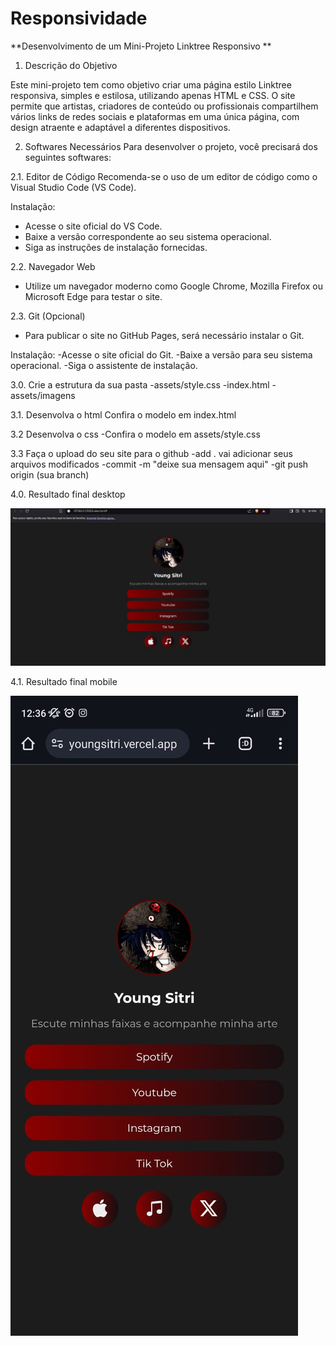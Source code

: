# Responsividade

**Desenvolvimento de um Mini-Projeto Linktree Responsivo
**

1. Descrição do Objetivo

Este mini-projeto tem como objetivo criar uma página estilo Linktree responsiva, simples e estilosa, utilizando apenas HTML e CSS. O site permite que artistas, criadores de conteúdo ou profissionais compartilhem vários links de redes sociais e plataformas em uma única página, com design atraente e adaptável a diferentes dispositivos.



2. Softwares Necessários
Para desenvolver o projeto, você precisará dos seguintes softwares:

2.1. Editor de Código
Recomenda-se o uso de um editor de código como o Visual Studio Code (VS Code).

Instalação:
- Acesse o site oficial do VS Code.
- Baixe a versão correspondente ao seu sistema operacional.
- Siga as instruções de instalação fornecidas.

2.2. Navegador Web
- Utilize um navegador moderno como Google Chrome, Mozilla Firefox ou Microsoft Edge para testar o site.

2.3. Git (Opcional)
- Para publicar o site no GitHub Pages, será necessário instalar o Git.

Instalação:
-Acesse o site oficial do Git.
-Baixe a versão para seu sistema operacional.
-Siga o assistente de instalação.

3.0. Crie a estrutura da sua pasta
-assets/style.css
-index.html
-assets/imagens

3.1. Desenvolva o html
Confira o modelo em index.html

3.2 Desenvolva o css
-Confira o modelo em assets/style.css

3.3 Faça o upload do seu site para o github
-add . vai adicionar seus arquivos modificados
-commit -m "deixe sua mensagem aqui"
-git push origin (sua branch)

4.0. Resultado final desktop

![resultado final](https://github.com/DefNixx/Responsividade/blob/main/assets/images/Resultado%20final.jpg)



4.1. Resultado final mobile

![resultado final](https://github.com/DefNixx/Responsividade/blob/main/assets/images/resultado%20final%20celular.jpg)


